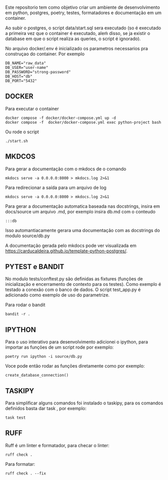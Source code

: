 Este repositorio tem como objetivo criar um ambiente de desenvolvimento em python, postgres, poetry, testes, formatadores e documentação em um container. 

Ao subir o postgres, o script data/start.sql sera executado (so é executado a primeira vez que o container é executado, aleḿ disso, se ja existir o database em que o script realiza as queries, o script é ignorado). 

No arquivo docker/.env é inicializado os parametros necessarios pra
construçao do container. Por exemplo

```
DB_NAME="raw_data"
DB_USER="user-name"
DB_PASSWORD="strong-password"
DB_HOST="db"
DB_PORT="5432"
```

## DOCKER

Para executar o container
```
docker compose -f docker/docker-compose.yml up -d
docker compose -f  docker/docker-compose.yml exec python-project bash 
```  
Ou rode o script
```
./start.sh
```

## MKDCOS

Para gerar a documentação com o mkdocs de o comando
```
mkdocs serve -a 0.0.0.0:8000 > mkdocs.log 2>&1
```
Para redirecionar a saída para um arquivo de log
```
mkdocs serve -a 0.0.0.0:8000 > mkdocs.log 2>&1
```
Para gerar a documentação automatica baseada nas docstrings, insira em docs/source um arquivo <name>.md, por exemplo insira db.md com o conteudo
```
:::db
```
Isso automantiacamente gerara uma documentação com as docstrings do modulo source/db.py 

A documentação gerada pelo mkdocs pode ver visualizada em https://carducaldeira.github.io/template-python-postgres/.

## PYTEST e BANDIT

No modulo tests/conftest.py são definidas as fixtures (funções de inicialização e encerramento de contexto para os testes). Como exemplo é testado a conexão com o banco de dados. O script test_app.py é adicionado como exemplo de uso do parametrize.

Para  rodar o bandit
```
bandit -r .
```

## IPYTHON
 
Para o uso interativo para desenvolvimento adicionei o ipython, para importar as funções de um script rode por exemplo:
```
poetry run ipython -i source/db.py
```
Voce pode então rodar as funções diretamente como por exemplo:
```
create_database_connection()
```

## TASKIPY 
Para simplificar alguns comandos foi instalado o taskipy, para os comandos definidos basta dar task <comando>, por exemplo:
```
task test
```

## RUFF
Ruff é um linter e formatador, para checar o linter:
```
ruff check .
```
Para formatar:
```
ruff check . --fix
```
